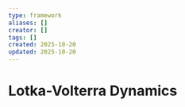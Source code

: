 ```yaml
---
type: framework
aliases: []
creator: []
tags: []
created: 2025-10-20
updated: 2025-10-20
---
```


# Lotka-Volterra Dynamics


